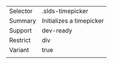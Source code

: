 
|  |  |
|-------|-------|
| Selector | .slds-timepicker |
| Summary | Initializes a timepicker |
| Support | dev-ready |
| Restrict | div |
| Variant | true |
|  |  |

